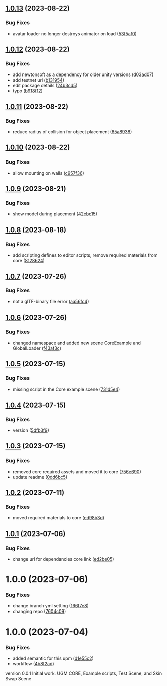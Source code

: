 ## [1.0.13](https://github.com/Universal-Game-Models/Unity-UPM/compare/v1.0.12...v1.0.13) (2023-08-22)


### Bug Fixes

* avatar loader no longer destroys animator on load ([53f5af0](https://github.com/Universal-Game-Models/Unity-UPM/commit/53f5af0ff4ccdbda54581c1c639be4102922a164))

## [1.0.12](https://github.com/Universal-Game-Models/Unity-UPM/compare/v1.0.11...v1.0.12) (2023-08-22)


### Bug Fixes

* add newtonsoft as a dependency for older unity versions ([d03ad07](https://github.com/Universal-Game-Models/Unity-UPM/commit/d03ad0735c0edd4e26ecfa60542ae217b1260f1d))
* add testnet url ([b131954](https://github.com/Universal-Game-Models/Unity-UPM/commit/b1319546bfefcab13000105b0b4c0306e91bf188))
* edit package details ([24b3cd5](https://github.com/Universal-Game-Models/Unity-UPM/commit/24b3cd5686e021c8b82aa6eff5bbad00a725444c))
* typo ([b918f12](https://github.com/Universal-Game-Models/Unity-UPM/commit/b918f1259acc4c1d5a607b2a8cae8d7ee68636df))

## [1.0.11](https://github.com/Universal-Game-Models/Unity-UPM/compare/v1.0.10...v1.0.11) (2023-08-22)


### Bug Fixes

* reduce radius of collision for object placement ([65a8938](https://github.com/Universal-Game-Models/Unity-UPM/commit/65a89382a22d3af08780f103ebb4ee1785862b7e))

## [1.0.10](https://github.com/Universal-Game-Models/Unity-UPM/compare/v1.0.9...v1.0.10) (2023-08-22)


### Bug Fixes

* allow mounting on walls ([c957f36](https://github.com/Universal-Game-Models/Unity-UPM/commit/c957f36f30f77b177eda3c2e0c82db8f53c34fe1))

## [1.0.9](https://github.com/Universal-Game-Models/Unity-UPM/compare/v1.0.8...v1.0.9) (2023-08-21)


### Bug Fixes

* show model during placement ([42cbc15](https://github.com/Universal-Game-Models/Unity-UPM/commit/42cbc15241ba79c79ceeaade819ba0f248b5efb9))

## [1.0.8](https://github.com/Universal-Game-Models/Unity-UPM/compare/v1.0.7...v1.0.8) (2023-08-18)


### Bug Fixes

* add scripting defines to editor scripts, remove required materials from core ([8128624](https://github.com/Universal-Game-Models/Unity-UPM/commit/81286244ac69f3451e7128648609ed0587bca9ac))

## [1.0.7](https://github.com/Universal-Game-Models/Unity-UPM/compare/v1.0.6...v1.0.7) (2023-07-26)


### Bug Fixes

* not a glTF-binary file error ([aa56fc4](https://github.com/Universal-Game-Models/Unity-UPM/commit/aa56fc462c5fd28fe4443ea4d84f05eb9190106f))

## [1.0.6](https://github.com/Universal-Game-Models/Unity-UPM/compare/v1.0.5...v1.0.6) (2023-07-26)


### Bug Fixes

* changed namespace and added new scene CoreExample and GlobalLoader ([f43af3c](https://github.com/Universal-Game-Models/Unity-UPM/commit/f43af3c6cbe44627898cec27e244d745f87d6d26))

## [1.0.5](https://github.com/Universal-Game-Models/Unity-UPM/compare/v1.0.4...v1.0.5) (2023-07-15)


### Bug Fixes

* missing script in the Core example scene ([731d5e4](https://github.com/Universal-Game-Models/Unity-UPM/commit/731d5e4930d34deccb9c5c26aaa8111a44267410))

## [1.0.4](https://github.com/Universal-Game-Models/Unity-UPM/compare/v1.0.3...v1.0.4) (2023-07-15)


### Bug Fixes

* version ([5dfb3f9](https://github.com/Universal-Game-Models/Unity-UPM/commit/5dfb3f99d7c40864636b802153957195db459e7a))

## [1.0.3](https://github.com/Universal-Game-Models/Unity-UPM/compare/v1.0.2...v1.0.3) (2023-07-15)


### Bug Fixes

* removed core required assets and moved it to core ([756e690](https://github.com/Universal-Game-Models/Unity-UPM/commit/756e6903b805427e45dca0d84aade2edf1a4a03d))
* update readme ([0dd6bc5](https://github.com/Universal-Game-Models/Unity-UPM/commit/0dd6bc59cb69dc6bf9d82cfaef89e4a567b1f95d))

## [1.0.2](https://github.com/Universal-Game-Models/Unity-UPM/compare/v1.0.1...v1.0.2) (2023-07-11)


### Bug Fixes

* moved required materials to core ([ed98b3d](https://github.com/Universal-Game-Models/Unity-UPM/commit/ed98b3dfcff5f060246a1819cf75ca64964007bc))

## [1.0.1](https://github.com/Universal-Game-Models/Unity-UPM/compare/v1.0.0...v1.0.1) (2023-07-06)


### Bug Fixes

* change url for dependancies core link ([ed2be05](https://github.com/Universal-Game-Models/Unity-UPM/commit/ed2be057847b09a7ffc4d46ed2dde265031deb89))

# 1.0.0 (2023-07-06)


### Bug Fixes

* change branch yml setting ([166f7e8](https://github.com/Universal-Game-Models/Unity-UPM/commit/166f7e82aa348308d0fdd74e0abbed9a17127559))
* changing repo ([7604c09](https://github.com/Universal-Game-Models/Unity-UPM/commit/7604c09c5bda71a4ba1ac01c7db7ce16d3a2c3e5))

# 1.0.0 (2023-07-04)


### Bug Fixes

* added semantic for this upm ([d1e55c2](https://github.com/Universal-Game-Models/Unity-SDK/commit/d1e55c26bdd3474983e93985a65d3f6c4e85a409))
* workflow ([4b8f2ad](https://github.com/Universal-Game-Models/Unity-SDK/commit/4b8f2ad28cb34ad378d000e839f1ab5e569d3c28))

version 0.0.1 Initial work. UGM CORE, Example scripts, Test Scene, and Skin Swap Scene
